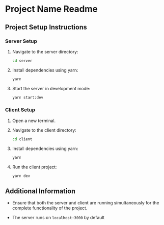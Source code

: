 # Project Name Readme

## Project Setup Instructions

### Server Setup

1. Navigate to the server directory:

    ```bash
    cd server
    ```

2. Install dependencies using yarn:

    ```bash
    yarn
    ```

3. Start the server in development mode:

    ```bash
    yarn start:dev
    ```

### Client Setup

1. Open a new terminal.

2. Navigate to the client directory:

    ```bash
    cd client
    ```

3. Install dependencies using yarn:

    ```bash
    yarn
    ```

4. Run the client project:

    ```bash
    yarn dev
    ```

## Additional Information

-   Ensure that both the server and client are running simultaneously for the complete functionality of the project.

-   The server runs on `localhost:3000` by default
